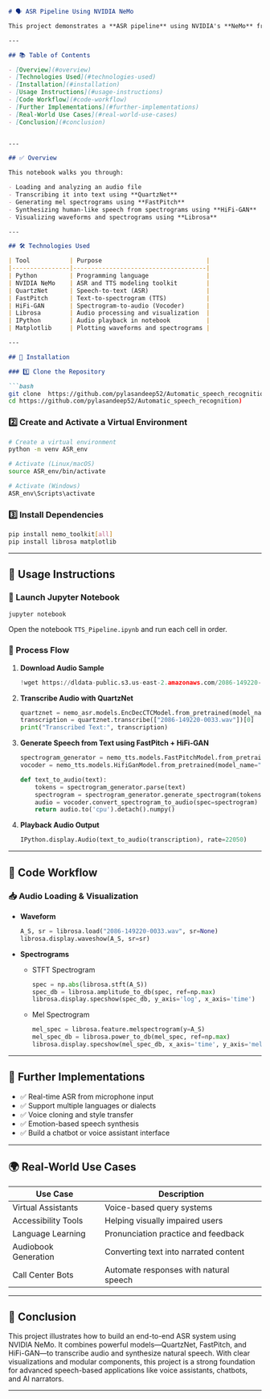 ````markdown
# 🗣️ ASR Pipeline Using NVIDIA NeMo

This project demonstrates a **ASR pipeline** using NVIDIA's **NeMo** framework. The notebook includes an end-to-end process: converting an audio file to text using **QuartzNet (ASR)** and then converting the text back to synthetic speech using **FastPitch + HiFi-GAN (TTS)**.

---

## 📚 Table of Contents

- [Overview](#overview)
- [Technologies Used](#technologies-used)
- [Installation](#installation)
- [Usage Instructions](#usage-instructions)
- [Code Workflow](#code-workflow)
- [Further Implementations](#further-implementations)
- [Real-World Use Cases](#real-world-use-cases)
- [Conclusion](#conclusion)


---

## ✅ Overview

This notebook walks you through:

- Loading and analyzing an audio file
- Transcribing it into text using **QuartzNet**
- Generating mel spectrograms using **FastPitch**
- Synthesizing human-like speech from spectrograms using **HiFi-GAN**
- Visualizing waveforms and spectrograms using **Librosa**

---

## 🛠 Technologies Used

| Tool           | Purpose                             |
|----------------|-------------------------------------|
| Python         | Programming language                |
| NVIDIA NeMo    | ASR and TTS modeling toolkit        |
| QuartzNet      | Speech-to-text (ASR)                |
| FastPitch      | Text-to-spectrogram (TTS)           |
| HiFi-GAN       | Spectrogram-to-audio (Vocoder)      |
| Librosa        | Audio processing and visualization  |
| IPython        | Audio playback in notebook          |
| Matplotlib     | Plotting waveforms and spectrograms |

---

## 🧩 Installation

### 1️⃣ Clone the Repository

```bash
git clone  https://github.com/pylasandeep52/Automatic_speech_recognition.git
cd https://github.com/pylasandeep52/Automatic_speech_recognition)
````

### 2️⃣ Create and Activate a Virtual Environment

```bash
# Create a virtual environment
python -m venv ASR_env

# Activate (Linux/macOS)
source ASR_env/bin/activate

# Activate (Windows)
ASR_env\Scripts\activate
```

### 3️⃣ Install Dependencies

```bash
pip install nemo_toolkit[all]
pip install librosa matplotlib
```

---

## 🧪 Usage Instructions

### 📁 Launch Jupyter Notebook

```bash
jupyter notebook
```

Open the notebook `TTS_Pipeline.ipynb` and run each cell in order.

### 🔁 Process Flow

1. **Download Audio Sample**

   ```python
   !wget https://dldata-public.s3.us-east-2.amazonaws.com/2086-149220-0033.wav
   ```

2. **Transcribe Audio with QuartzNet**

   ```python
   quartznet = nemo_asr.models.EncDecCTCModel.from_pretrained(model_name="stt_en_quartznet15x5").cuda()
   transcription = quartznet.transcribe(["2086-149220-0033.wav"])[0]
   print("Transcribed Text:", transcription)
   ```

3. **Generate Speech from Text using FastPitch + HiFi-GAN**

   ```python
   spectrogram_generator = nemo_tts.models.FastPitchModel.from_pretrained(model_name="tts_en_fastpitch").cuda()
   vocoder = nemo_tts.models.HifiGanModel.from_pretrained(model_name="tts_en_hifigan").cuda()

   def text_to_audio(text):
       tokens = spectrogram_generator.parse(text)
       spectrogram = spectrogram_generator.generate_spectrogram(tokens=tokens)
       audio = vocoder.convert_spectrogram_to_audio(spec=spectrogram)
       return audio.to('cpu').detach().numpy()
   ```

4. **Playback Audio Output**

   ```python
   IPython.display.Audio(text_to_audio(transcription), rate=22050)
   ```

---

## 🔬 Code Workflow

### 📥 Audio Loading & Visualization

* **Waveform**

  ```python
  A_S, sr = librosa.load("2086-149220-0033.wav", sr=None)
  librosa.display.waveshow(A_S, sr=sr)
  ```

* **Spectrograms**

  * STFT Spectrogram

    ```python
    spec = np.abs(librosa.stft(A_S))
    spec_db = librosa.amplitude_to_db(spec, ref=np.max)
    librosa.display.specshow(spec_db, y_axis='log', x_axis='time')
    ```
  * Mel Spectrogram

    ```python
    mel_spec = librosa.feature.melspectrogram(y=A_S)
    mel_spec_db = librosa.power_to_db(mel_spec, ref=np.max)
    librosa.display.specshow(mel_spec_db, x_axis='time', y_axis='mel')
    ```

---

## 🚀 Further Implementations

* ✅ Real-time ASR from microphone input
* ✅ Support multiple languages or dialects
* ✅ Voice cloning and style transfer
* ✅ Emotion-based speech synthesis
* ✅ Build a chatbot or voice assistant interface

---

## 🌍 Real-World Use Cases

| Use Case             | Description                            |
| -------------------- | -------------------------------------- |
| Virtual Assistants   | Voice-based query systems              |
| Accessibility Tools  | Helping visually impaired users        |
| Language Learning    | Pronunciation practice and feedback    |
| Audiobook Generation | Converting text into narrated content  |
| Call Center Bots     | Automate responses with natural speech |

---

## 🧾 Conclusion

This project illustrates how to build an end-to-end ASR system using NVIDIA NeMo. It combines powerful models—QuartzNet, FastPitch, and HiFi-GAN—to transcribe audio and synthesize natural speech. With clear visualizations and modular components, this project is a strong foundation for advanced speech-based applications like voice assistants, chatbots, and AI narrators.


---


